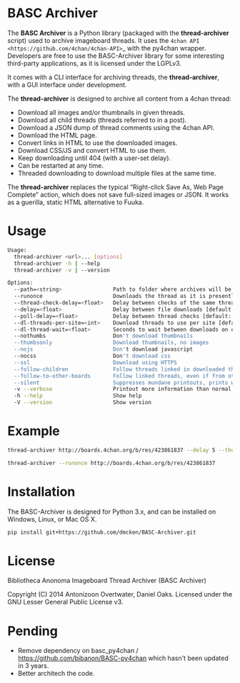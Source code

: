 BASC Archiver
=============

The **BASC Archiver** is a Python library (packaged with the
**thread-archiver** script) used to archive imageboard threads.
It uses the `4chan API <https://github.com/4chan/4chan-API>`_
with the py4chan wrapper. Developers are free to use the
BASC-Archiver library for some interesting third-party applications,
as it is licensed under the LGPLv3.

It comes with a CLI interface for archiving threads, the
**thread-archiver**, with a GUI interface under development.

The **thread-archiver** is designed to archive all content from a 4chan
thread:

-  Download all images and/or thumbnails in given threads.
-  Download all child threads (threads referred to in a post).
-  Download a JSON dump of thread comments using the 4chan API.
-  Download the HTML page.
-  Convert links in HTML to use the downloaded images.
-  Download CSS/JS and convert HTML to use them.
-  Keep downloading until 404 (with a user-set delay).
-  Can be restarted at any time.
-  Threaded downloading to download multiple files at the same time.

The **thread-archiver** replaces the typical “Right-click Save As, Web
Page Complete” action, which does not save full-sized images or JSON. It
works as a guerilla, static HTML alternative to Fuuka.


Usage
=====

```bash
Usage:
  thread-archiver <url>... [options]
  thread-archiver -h | --help
  thread-archiver -v | --version

Options:
  --path=<string>                Path to folder where archives will be saved [default: ./archive]
  --runonce                      Downloads the thread as it is presently, then exits
  --thread-check-delay=<float>   Delay between checks of the same thread [default: 90]
  --delay=<float>                Delay between file downloads [default: 0]
  --poll-delay=<float>           Delay between thread checks [default: 20]
  --dl-threads-per-site=<int>    Download threads to use per site [default: 5]
  --dl-thread-wait=<float>       Seconds to wait between downloads on each thread [default: 0.1]
  --nothumbs                     Don't download thumbnails
  --thumbsonly                   Download thumbnails, no images
  --nojs                         Don't download javascript
  --nocss                        Don't download css
  --ssl                          Download using HTTPS
  --follow-children              Follow threads linked in downloaded threads
  --follow-to-other-boards       Follow linked threads, even if from other boards
  --silent                       Suppresses mundane printouts, prints what's important
  -v --verbose                   Printout more information than normal
  -h --help                      Show help
  -V --version                   Show version
```

Example
=======

```bash
thread-archiver http://boards.4chan.org/b/res/423861837 --delay 5 --thumbsonly
```

```bash
thread-archiver --runonce http://boards.4chan.org/b/res/423861837
```

Installation
============
The BASC-Archiver is designed for Python 3.x, and can be installed on Windows, Linux, or Mac OS X.

```bash
pip install git+https://github.com/dmcken/BASC-Archiver.git
```

License
=======

Bibliotheca Anonoma Imageboard Thread Archiver (BASC Archiver)

Copyright (C) 2014 Antonizoon Overtwater, Daniel Oaks. Licensed under the GNU Lesser General Public License v3.

Pending
=======

* Remove dependency on basc_py4chan / https://github.com/bibanon/BASC-py4chan which hasn't been updated in 3 years.
* Better architech the code.
